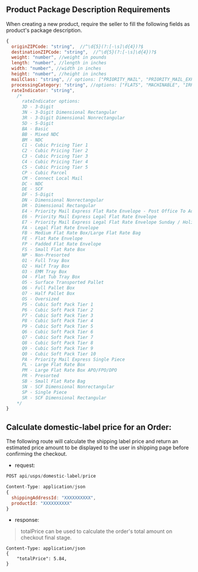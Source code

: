 ## Product Package Description Requirements
When creating a new product, require the seller to fill the following fields as product's package description.
```javascript
{
  originZIPCode: "string",  //^\d{5}(?:[-\s]\d{4})?$
  destinationZIPCode: "string",  //^\d{5}(?:[-\s]\d{4})?$
  weight: "number", //weight in pounds
  length: "number", //length in inches
  width: "number", //width in inches
  height: "number", //height in inches
  mailClass: "string", // options: ["PRIORITY_MAIL", "PRIORITY_MAIL_EXPRESS", "PARCEL_SELECT", "PARCEL_SELECT_LIGHTWEIGHT"]
  processingCategory: "string", //options: ["FLATS", "MACHINABLE", "IRREGULAR", "NON_MACHINABLE"],
  rateIndicator: "string",
    /*
      rateIndicator options:
      3D - 3-Digit
      3N - 3-Digit Dimensional Rectangular
      3R - 3-Digit Dimensional Nonrectangular
      5D - 5-Digit
      BA - Basic
      BB - Mixed NDC
      BM - NDC
      C1 - Cubic Pricing Tier 1
      C2 - Cubic Pricing Tier 2
      C3 - Cubic Pricing Tier 3
      C4 - Cubic Pricing Tier 4
      C5 - Cubic Pricing Tier 5
      CP - Cubic Parcel
      CM - Connect Local Mail
      DC - NDC
      DE - SCF
      DF - 5-Digit
      DN - Dimensional Nonrectangular
      DR - Dimensional Rectangular
      E4 - Priority Mail Express Flat Rate Envelope - Post Office To Addressee
      E6 - Priority Mail Express Legal Flat Rate Envelope
      E7 - Priority Mail Express Legal Flat Rate Envelope Sunday / Holiday
      FA - Legal Flat Rate Envelope
      FB - Medium Flat Rate Box/Large Flat Rate Bag
      FE - Flat Rate Envelope
      FP - Padded Flat Rate Envelope
      FS - Small Flat Rate Box
      NP - Non-Presorted
      O1 - Full Tray Box
      O2 - Half Tray Box
      O3 - EMM Tray Box
      O4 - Flat Tub Tray Box
      O5 - Surface Transported Pallet
      O6 - Full Pallet Box
      O7 - Half Pallet Box
      OS - Oversized
      P5 - Cubic Soft Pack Tier 1
      P6 - Cubic Soft Pack Tier 2
      P7 - Cubic Soft Pack Tier 3
      P8 - Cubic Soft Pack Tier 4
      P9 - Cubic Soft Pack Tier 5
      Q6 - Cubic Soft Pack Tier 6
      Q7 - Cubic Soft Pack Tier 7
      Q8 - Cubic Soft Pack Tier 8
      Q9 - Cubic Soft Pack Tier 9
      Q0 - Cubic Soft Pack Tier 10
      PA - Priority Mail Express Single Piece
      PL - Large Flat Rate Box
      PM - Large Flat Rate Box APO/FPO/DPO
      PR - Presorted
      SB - Small Flat Rate Bag
      SN - SCF Dimensional Nonrectangular
      SP - Single Piece
      SR - SCF Dimensional Rectangular
    */
}

```

## Calculate domestic-label price for an Order:
The following route will calculate the shipping label price and return an estimated price amount to be displayed to the user in shipping page before confirming the checkout.
- request:
```javascript
POST api/usps/domestic-label/price

Content-Type: application/json
{
  shippingAddressId: "XXXXXXXXXX",
  productId: "XXXXXXXXXX"
}

```
- response:
> totalPrice can be used to calculate the order's total amount on checkout final stage.
```code
Content-Type: application/json
{
    "totalPrice": 5.84,
}
```



